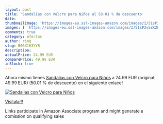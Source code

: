 ```yaml
---
layout: post
title: 'Sandalias con Velcro para Niños al 50.01 % de descuento'
date: 
thumbnailImage: 'https://images-eu.ssl-images-amazon.com/images/I/51sP2v5ZK2L._SL200_.jpg'
images: [ 'https://images-eu.ssl-images-amazon.com/images/I/51sP2v5ZK2L._SL200_.jpg' ]
comments: true
category: ofertas
author: ring
slug: B06X1H3YYB
description:
actualPrice: 24.99 EUR
comparePrice: 49.99 EUR
inStock: true
---
```


Ahora mismo tienes [Sandalias con Velcro para Niños](https://www.amazon.es/dp/B06X1H3YYB/?tag=tolees-21) a 24.99 EUR (original: 49.99 EUR) (50.01 %  de descuento) en el siguiente enlace!

[![Sandalias con Velcro para Niños](https://images-eu.ssl-images-amazon.com/images/I/51sP2v5ZK2L._SL200_.jpg)](https://www.amazon.es/dp/B06X1H3YYB/?tag=tolees-21)

[Visítala!!!](https://www.amazon.es/dp/B06X1H3YYB/?tag=tolees-21)

Links participate in Amazon Associate program and might generate a comission on qualifying sales

